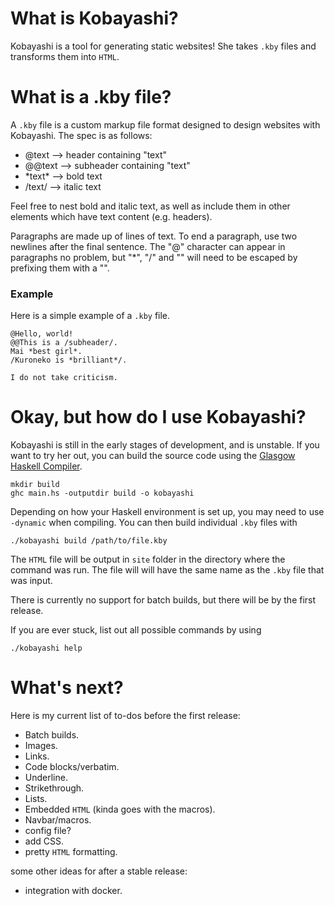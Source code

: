 # What is Kobayashi?

Kobayashi is a tool for generating static websites! She takes `.kby` files and transforms them into `HTML`.

# What is a .kby file?

A `.kby` file is a custom markup file format designed to design websites with Kobayashi. The spec is as follows:
* @text --> header containing "text"
* @@text --> subheader containing "text"
* \*text\* --> bold text
* /text/ --> italic text

Feel free to nest bold and italic text, as well as include them in other elements which have text content (e.g. headers).

Paragraphs are made up of lines of text. To end a paragraph, use two newlines after the final sentence. The "@" character
can appear in paragraphs no problem, but "\*", "/" and "\" will need to be escaped by prefixing them with a "\".

### Example
Here is a simple example of a `.kby` file.

```
@Hello, world!
@@This is a /subheader/.
Mai *best girl*.
/Kuroneko is *brilliant*/.

I do not take criticism.
```

# Okay, but how do I use Kobayashi?
Kobayashi is still in the early stages of development, and is unstable. If you want to try her out, you can build the
source code using the [Glasgow Haskell Compiler](https://www.haskell.org/ghc/).

```
mkdir build
ghc main.hs -outputdir build -o kobayashi
```

Depending on how your Haskell environment is set up, you may need to use `-dynamic` when compiling.
You can then build individual `.kby` files with 
```
./kobayashi build /path/to/file.kby
```

The `HTML` file will be output in `site` folder in the directory where the command was run. The file will will have
the same name as the `.kby` file that was input.

There is currently no support for batch builds, but there will be by the first release.

If you are ever stuck, list out all possible commands by using 
```
./kobayashi help
```

# What's next?

Here is my current list of to-dos before the first release:

* Batch builds.
* Images.
* Links.
* Code blocks/verbatim.
* Underline.
* Strikethrough.
* Lists.
* Embedded `HTML` (kinda goes with the macros).
* Navbar/macros.
* config file?
* add CSS.
* pretty `HTML` formatting.

some other ideas for after a stable release:
* integration with docker.
